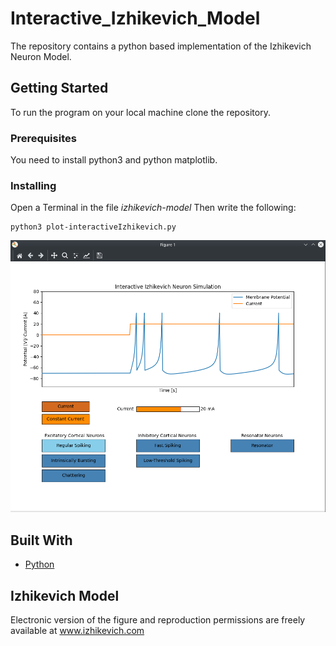 # Interactive_Izhikevich_Model

The repository contains a python based implementation of the Izhikevich Neuron Model. 

## Getting Started

To run the program on your local machine clone the repository.


### Prerequisites

You need to install python3 and python matplotlib.

### Installing


Open a Terminal in the file *izhikevich-model* Then write the following:

```
python3 plot-interactiveIzhikevich.py
```

![Interactive_Izhikevich_Model](/images/gui.png)


## Built With

* [Python](https://www.python.org/) 


## Izhikevich Model

Electronic version of the figure and reproduction permissions are freely available at www.izhikevich.com

